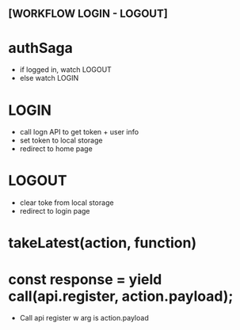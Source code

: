 ## [WORKFLOW LOGIN - LOGOUT]

# authSaga 
- if logged in, watch LOGOUT
- else watch LOGIN

# LOGIN
- call logn API to get token + user info 
- set token to local storage 
- redirect to home page

# LOGOUT
- clear toke from local storage
- redirect to login page

# takeLatest(action, function)

# const response = yield call(api.register, action.payload);
- Call api register w arg is action.payload